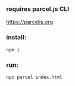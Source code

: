 ### requires parcel.js CLI

https://parceljs.org

### install:

`npm i`

### run:

`npx parcel index.html`
